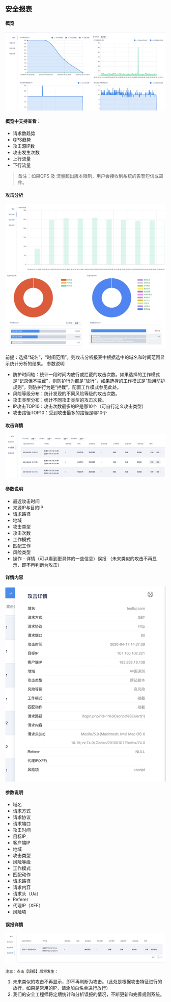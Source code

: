 

## 安全报表

#### 概览
![](../images/15904857742057.jpg)

#### 概览中支持查看：

  - 请求数趋势
  - QPS趋势
  - 攻击源IP数
  - 攻击发生次数
  - 上行流量
  - 下行流量

> 备注：如果QPS 及 流量超出版本限制，用户会接收到系统的告警短信或邮件。

#### 攻击分析
![](../images/15904857862464.jpg)
![](../images/15904857947653.jpg)

前提：选择“域名”，“时间范围”。则攻击分析报表中根据选中的域名和时间范围显示统计分析的结果。 参数说明

  - 防护时间轴：统计一段时间内放行或拦截的攻击次数。如果选择的工作模式是“记录但不拦截”，则防护行为都是“放行”，如果选择的工作模式是“启用防护规则”，则防护行为是“拦截”。配置工作模式参见此处。
  - 风险等级分布：统计发现的不同风险等级的攻击次数。
  - 攻击类型分布：统计不同攻击类型的攻击次数。
  - IP攻击TOP10：攻击次数最多的IP是哪10个（可自行定义攻击类型）
  - 攻击路径TOP10：受到攻击最多的路径是哪10个

#### 攻击详情
![](../images/15904858040837.jpg)

#### 参数说明

  - 最近攻击时间
  - 来源IP与目的IP
  - 请求路径
  - 地域
  - 攻击类型
  - 攻击次数
  - 工作模式
  - 匹配工作
  - 风险类型
  - 操作 - 详情（可以看到更具体的一些信息）误报 （未来类似的攻击不再显示，即不再判断为攻击）
  
#### 详情内容
![](../images/15904858181276.jpg)

#### 参数说明
* 域名
* 请求方式
* 请求协议
* 请求端口
* 攻击时间
* 目标IP
* 客户端IP
* 地域
* 攻击类型
* 风险等级
* 工作模式
* 匹配动作
* 请求路径
* 请求内容
* 请求头（Ua）
* Referer 
* 代理IP（XFF）
* 风险项

#### 误报详情
![](../images/15904858303278.jpg)

`注意：点击【误报】后将发生：`

1. 未来类似的攻击不再显示，即不再判断为攻击。（此处是根据攻击特征进行的放行，如果是常用的IP，请添加白名单进行放行）
2. 我们的安全工程师将定期统计和分析误报的情况，不断更新和完善规则系统。


